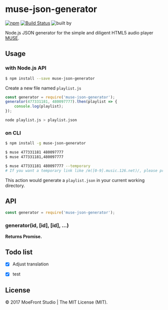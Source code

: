 # muse-json-generator

[![npm](https://img.shields.io/npm/v/muse-json-generator.svg?style=flat)](https://www.npmjs.com/package/muse-json-generator)
[![Build Status](https://travis-ci.org/moefront/muse-json-generator.svg?branch=master)](https://travis-ci.org/moefront/muse-json-generator)
![built by](https://img.shields.io/badge/built_by-MoeFront-ff69b4.svg)

Node.js JSON generator for the simple and diligent HTML5 audio player [MUSE](https://github.com/moefront/muse).


## Usage

### with Node.js API
```bash
$ npm install --save muse-json-generator
```

Create a new file named `playlist.js`

```js
const generator = require('muse-json-generator');
generator(477331181, 480097777).then(playlist => {
	console.log(playlist);
});
```

```bash
node playlist.js > playlist.json
```

### on CLI
```bash
$ npm install -g muse-json-generator
```

```bash
$ muse 477331181 480097777
$ muse 477331181,480097777

$ muse 477331181 480097777 --temporary 
# If you want a temporary link like /m([0-9].music.126.net)/, please provide this option.
```

This action would generate a `playlist.json` in your current working directory.

## API

```js
const generator = require('muse-json-generator');
```
### generator(id, [id], [id], ...)

**Returns Promise.**


## Todo list

 - [x] Adjust translation
 - [x] test


## License

&copy; 2017 MoeFront Studio | The MIT License (MIT).
